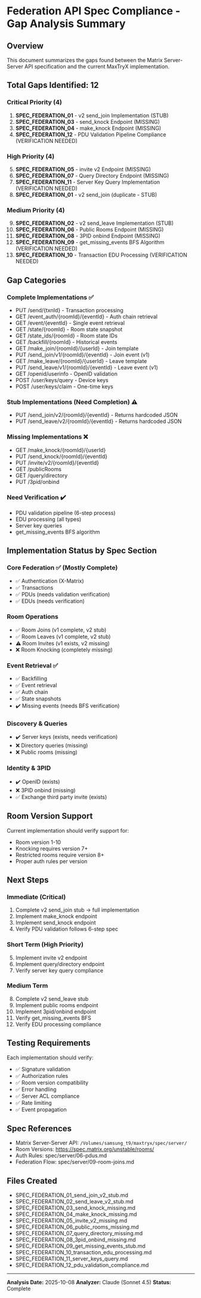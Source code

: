 # Federation API Spec Compliance - Gap Analysis Summary

## Overview
This document summarizes the gaps found between the Matrix Server-Server API specification and the current MaxTryX implementation.

## Total Gaps Identified: 12

### Critical Priority (4)
1. **SPEC_FEDERATION_01** - v2 send_join Implementation (STUB)
2. **SPEC_FEDERATION_03** - send_knock Endpoint (MISSING)
3. **SPEC_FEDERATION_04** - make_knock Endpoint (MISSING)
4. **SPEC_FEDERATION_12** - PDU Validation Pipeline Compliance (VERIFICATION NEEDED)

### High Priority (4)
5. **SPEC_FEDERATION_05** - invite v2 Endpoint (MISSING)
6. **SPEC_FEDERATION_07** - Query Directory Endpoint (MISSING)
7. **SPEC_FEDERATION_11** - Server Key Query Implementation (VERIFICATION NEEDED)
8. **SPEC_FEDERATION_01** - v2 send_join (duplicate - STUB)

### Medium Priority (4)
9. **SPEC_FEDERATION_02** - v2 send_leave Implementation (STUB)
10. **SPEC_FEDERATION_06** - Public Rooms Endpoint (MISSING)
11. **SPEC_FEDERATION_08** - 3PID onbind Endpoint (MISSING)
12. **SPEC_FEDERATION_09** - get_missing_events BFS Algorithm (VERIFICATION NEEDED)
13. **SPEC_FEDERATION_10** - Transaction EDU Processing (VERIFICATION NEEDED)

## Gap Categories

### Complete Implementations ✅
- PUT /send/{txnId} - Transaction processing
- GET /event_auth/{roomId}/{eventId} - Auth chain retrieval
- GET /event/{eventId} - Single event retrieval
- GET /state/{roomId} - Room state snapshot
- GET /state_ids/{roomId} - Room state IDs
- GET /backfill/{roomId} - Historical events
- GET /make_join/{roomId}/{userId} - Join template
- PUT /send_join/v1/{roomId}/{eventId} - Join event (v1)
- GET /make_leave/{roomId}/{userId} - Leave template
- PUT /send_leave/v1/{roomId}/{eventId} - Leave event (v1)
- GET /openid/userinfo - OpenID validation
- POST /user/keys/query - Device keys
- POST /user/keys/claim - One-time keys

### Stub Implementations (Need Completion) ⚠️
- PUT /send_join/v2/{roomId}/{eventId} - Returns hardcoded JSON
- PUT /send_leave/v2/{roomId}/{eventId} - Returns hardcoded JSON

### Missing Implementations ❌
- GET /make_knock/{roomId}/{userId}
- PUT /send_knock/{roomId}/{eventId}
- PUT /invite/v2/{roomId}/{eventId}
- GET /publicRooms
- GET /query/directory
- PUT /3pid/onbind

### Need Verification ✔️
- PDU validation pipeline (6-step process)
- EDU processing (all types)
- Server key queries
- get_missing_events BFS algorithm

## Implementation Status by Spec Section

### Core Federation ✅ (Mostly Complete)
- ✅ Authentication (X-Matrix)
- ✅ Transactions
- ✅ PDUs (needs validation verification)
- ✅ EDUs (needs verification)

### Room Operations
- ✅ Room Joins (v1 complete, v2 stub)
- ✅ Room Leaves (v1 complete, v2 stub)
- ⚠️ Room Invites (v1 exists, v2 missing)
- ❌ Room Knocking (completely missing)

### Event Retrieval ✅
- ✅ Backfilling
- ✅ Event retrieval
- ✅ Auth chain
- ✅ State snapshots
- ✔️ Missing events (needs BFS verification)

### Discovery & Queries
- ✔️ Server keys (exists, needs verification)
- ❌ Directory queries (missing)
- ❌ Public rooms (missing)

### Identity & 3PID
- ✔️ OpenID (exists)
- ❌ 3PID onbind (missing)
- ✅ Exchange third party invite (exists)

## Room Version Support
Current implementation should verify support for:
- Room version 1-10
- Knocking requires version 7+
- Restricted rooms require version 8+
- Proper auth rules per version

## Next Steps

### Immediate (Critical)
1. Complete v2 send_join stub → full implementation
2. Implement make_knock endpoint
3. Implement send_knock endpoint
4. Verify PDU validation follows 6-step spec

### Short Term (High Priority)
5. Implement invite v2 endpoint
6. Implement query/directory endpoint
7. Verify server key query compliance

### Medium Term
8. Complete v2 send_leave stub
9. Implement public rooms endpoint
10. Implement 3pid/onbind endpoint
11. Verify get_missing_events BFS
12. Verify EDU processing compliance

## Testing Requirements

Each implementation should verify:
- ✅ Signature validation
- ✅ Authorization rules
- ✅ Room version compatibility
- ✅ Error handling
- ✅ Server ACL compliance
- ✅ Rate limiting
- ✅ Event propagation

## Spec References
- Matrix Server-Server API: `/Volumes/samsung_t9/maxtryx/spec/server/`
- Room Versions: https://spec.matrix.org/unstable/rooms/
- Auth Rules: spec/server/06-pdus.md
- Federation Flow: spec/server/09-room-joins.md

## Files Created
- SPEC_FEDERATION_01_send_join_v2_stub.md
- SPEC_FEDERATION_02_send_leave_v2_stub.md
- SPEC_FEDERATION_03_send_knock_missing.md
- SPEC_FEDERATION_04_make_knock_missing.md
- SPEC_FEDERATION_05_invite_v2_missing.md
- SPEC_FEDERATION_06_public_rooms_missing.md
- SPEC_FEDERATION_07_query_directory_missing.md
- SPEC_FEDERATION_08_3pid_onbind_missing.md
- SPEC_FEDERATION_09_get_missing_events_stub.md
- SPEC_FEDERATION_10_transaction_edu_processing.md
- SPEC_FEDERATION_11_server_keys_query.md
- SPEC_FEDERATION_12_pdu_validation_compliance.md

---

**Analysis Date:** 2025-10-08
**Analyzer:** Claude (Sonnet 4.5)
**Status:** Complete
